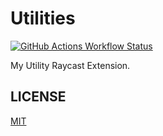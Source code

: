 # Utilities

[![GitHub Actions Workflow Status](https://img.shields.io/github/actions/workflow/status/koki-develop/raycast-extension-utilities/publish.yml)](https://github.com/koki-develop/raycast-extension-utilities/actions/workflows/publish.yml)


My Utility Raycast Extension.

## LICENSE

[MIT](./LICENSE)
